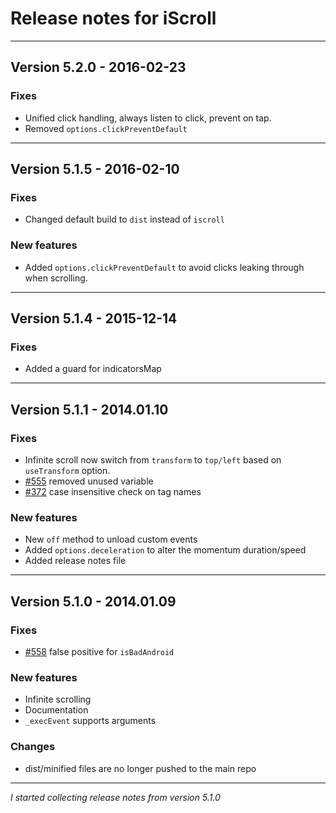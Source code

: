 # Release notes for iScroll

---

## Version 5.2.0 - 2016-02-23

### Fixes
* Unified click handling, always listen to click, prevent on tap.
* Removed `options.clickPreventDefault`


---

## Version 5.1.5 - 2016-02-10

### Fixes
* Changed default build to `dist` instead of `iscroll`

### New features
* Added `options.clickPreventDefault` to avoid clicks leaking through when scrolling.

---

##  Version 5.1.4 - 2015-12-14

### Fixes
* Added a guard for indicatorsMap


---

##  Version 5.1.1 - 2014.01.10

### Fixes
* Infinite scroll now switch from `transform` to `top/left` based on `useTransform` option.
* [#555](https://github.com/cubiq/iscroll/issues/555) removed unused variable
* [#372](https://github.com/cubiq/iscroll/issues/372) case insensitive check on tag names

### New features
* New `off` method to unload custom events
* Added `options.deceleration` to alter the momentum duration/speed
* Added release notes file

---

##  Version 5.1.0 - 2014.01.09

### Fixes
* [#558](https://github.com/cubiq/iscroll/issues/558) false positive for `isBadAndroid`

### New features
* Infinite scrolling
* Documentation
* `_execEvent` supports arguments

### Changes
* dist/minified files are no longer pushed to the main repo

---

*I started collecting release notes from version 5.1.0*
